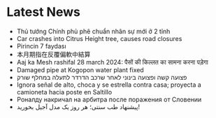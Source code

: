 # Latest News
-  Thủ tướng Chính phủ phê chuẩn nhân sự mới ở 2 tỉnh
-  Car crashes into Citrus Height tree, causes road closures
-  Pirincin 7 faydası
-  本月期指在反覆偏軟中結算
-  Aaj ka Mesh rashifal 28 march 2024: पैसों की किल्लत का सामना करना पड़ेगा
-  Damaged pipe at Kogopon water plant fixed
-  פצועה קשה ופצועה בינוני לאחר שרכב הדרדר לתעלה במחלף שורק
-  Ignora señal de alto, choca y se estrella contra casa; proyecta a camioneta hacia poste en Saltillo
-  Роналду накричал на арбитра после поражения от Словении
-  پیشنهاد طب سنتی؛ هر روز یک مدل آجیل بخورید!
